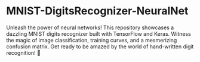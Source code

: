 # MNIST-DigitsRecognizer-NeuralNet
Unleash the power of neural networks! This repository showcases a dazzling MNIST digits recognizer built with TensorFlow and Keras. Witness the magic of image classification, training curves, and a mesmerizing confusion matrix. Get ready to be amazed by the world of hand-written digit recognition! 🚀
